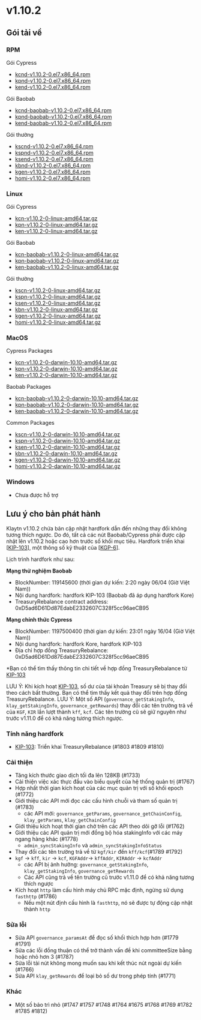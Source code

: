# v1.10.2

## Gói tải về <a id="package-downloads"></a>

### RPM <a id="rpm"></a>

Gói Cypress
- [kcnd-v1.10.2-0.el7.x86_64.rpm](https://packages.klaytn.net/klaytn/v1.10.2/kcnd-v1.10.2-0.el7.x86_64.rpm)
- [kpnd-v1.10.2-0.el7.x86_64.rpm](https://packages.klaytn.net/klaytn/v1.10.2/kpnd-v1.10.2-0.el7.x86_64.rpm)
- [kend-v1.10.2-0.el7.x86_64.rpm](https://packages.klaytn.net/klaytn/v1.10.2/kend-v1.10.2-0.el7.x86_64.rpm)

Gói Baobab
- [kcnd-baobab-v1.10.2-0.el7.x86_64.rpm](https://packages.klaytn.net/klaytn/v1.10.2/kcnd-baobab-v1.10.2-0.el7.x86_64.rpm)
- [kpnd-baobab-v1.10.2-0.el7.x86_64.rpm](https://packages.klaytn.net/klaytn/v1.10.2/kpnd-baobab-v1.10.2-0.el7.x86_64.rpm)
- [kend-baobab-v1.10.2-0.el7.x86_64.rpm](https://packages.klaytn.net/klaytn/v1.10.2/kend-baobab-v1.10.2-0.el7.x86_64.rpm)

Gói thường
- [kscnd-v1.10.2-0.el7.x86_64.rpm](https://packages.klaytn.net/klaytn/v1.10.2/kscnd-v1.10.2-0.el7.x86_64.rpm)
- [kspnd-v1.10.2-0.el7.x86_64.rpm](https://packages.klaytn.net/klaytn/v1.10.2/kspnd-v1.10.2-0.el7.x86_64.rpm)
- [ksend-v1.10.2-0.el7.x86_64.rpm](https://packages.klaytn.net/klaytn/v1.10.2/ksend-v1.10.2-0.el7.x86_64.rpm)
- [kbnd-v1.10.2-0.el7.x86_64.rpm](https://packages.klaytn.net/klaytn/v1.10.2/kbnd-v1.10.2-0.el7.x86_64.rpm)
- [kgen-v1.10.2-0.el7.x86_64.rpm](https://packages.klaytn.net/klaytn/v1.10.2/kgen-v1.10.2-0.el7.x86_64.rpm)
- [homi-v1.10.2-0.el7.x86_64.rpm](https://packages.klaytn.net/klaytn/v1.10.2/homi-v1.10.2-0.el7.x86_64.rpm)

### Linux <a id="linux"></a>

Gói Cypress
- [kcn-v1.10.2-0-linux-amd64.tar.gz](https://packages.klaytn.net/klaytn/v1.10.2/kcn-v1.10.2-0-linux-amd64.tar.gz)
- [kpn-v1.10.2-0-linux-amd64.tar.gz](https://packages.klaytn.net/klaytn/v1.10.2/kpn-v1.10.2-0-linux-amd64.tar.gz)
- [ken-v1.10.2-0-linux-amd64.tar.gz](https://packages.klaytn.net/klaytn/v1.10.2/ken-v1.10.2-0-linux-amd64.tar.gz)

Gói Baobab
- [kcn-baobab-v1.10.2-0-linux-amd64.tar.gz](https://packages.klaytn.net/klaytn/v1.10.2/kcn-baobab-v1.10.2-0-linux-amd64.tar.gz)
- [kpn-baobab-v1.10.2-0-linux-amd64.tar.gz](https://packages.klaytn.net/klaytn/v1.10.2/kpn-baobab-v1.10.2-0-linux-amd64.tar.gz)
- [ken-baobab-v1.10.2-0-linux-amd64.tar.gz](https://packages.klaytn.net/klaytn/v1.10.2/ken-baobab-v1.10.2-0-linux-amd64.tar.gz)

Gói thường
- [kscn-v1.10.2-0-linux-amd64.tar.gz](https://packages.klaytn.net/klaytn/v1.10.2/kscn-v1.10.2-0-linux-amd64.tar.gz)
- [kspn-v1.10.2-0-linux-amd64.tar.gz](https://packages.klaytn.net/klaytn/v1.10.2/kspn-v1.10.2-0-linux-amd64.tar.gz)
- [ksen-v1.10.2-0-linux-amd64.tar.gz](https://packages.klaytn.net/klaytn/v1.10.2/ksen-v1.10.2-0-linux-amd64.tar.gz)
- [kbn-v1.10.2-0-linux-amd64.tar.gz](https://packages.klaytn.net/klaytn/v1.10.2/kbn-v1.10.2-0-linux-amd64.tar.gz)
- [kgen-v1.10.2-0-linux-amd64.tar.gz](https://packages.klaytn.net/klaytn/v1.10.2/kgen-v1.10.2-0-linux-amd64.tar.gz)
- [homi-v1.10.2-0-linux-amd64.tar.gz](https://packages.klaytn.net/klaytn/v1.10.2/homi-v1.10.2-0-linux-amd64.tar.gz)


### MacOS <a id="macos"></a>

Cypress Packages
- [kcn-v1.10.2-0-darwin-10.10-amd64.tar.gz](https://packages.klaytn.net/klaytn/v1.10.2/kcn-v1.10.2-0-darwin-10.10-amd64.tar.gz)
- [kpn-v1.10.2-0-darwin-10.10-amd64.tar.gz](https://packages.klaytn.net/klaytn/v1.10.2/kpn-v1.10.2-0-darwin-10.10-amd64.tar.gz)
- [ken-v1.10.2-0-darwin-10.10-amd64.tar.gz](https://packages.klaytn.net/klaytn/v1.10.2/ken-v1.10.2-0-darwin-10.10-amd64.tar.gz)

Baobab Packages
- [kcn-baobab-v1.10.2-0-darwin-10.10-amd64.tar.gz](https://packages.klaytn.net/klaytn/v1.10.2/kcn-baobab-v1.10.2-0-darwin-10.10-amd64.tar.gz)
- [kpn-baobab-v1.10.2-0-darwin-10.10-amd64.tar.gz](https://packages.klaytn.net/klaytn/v1.10.2/kpn-baobab-v1.10.2-0-darwin-10.10-amd64.tar.gz)
- [ken-baobab-v1.10.2-0-darwin-10.10-amd64.tar.gz](https://packages.klaytn.net/klaytn/v1.10.2/ken-baobab-v1.10.2-0-darwin-10.10-amd64.tar.gz)

Common Packages
- [kscn-v1.10.2-0-darwin-10.10-amd64.tar.gz](https://packages.klaytn.net/klaytn/v1.10.2/kscn-v1.10.2-0-darwin-10.10-amd64.tar.gz)
- [kspn-v1.10.2-0-darwin-10.10-amd64.tar.gz](https://packages.klaytn.net/klaytn/v1.10.2/kspn-v1.10.2-0-darwin-10.10-amd64.tar.gz)
- [ksen-v1.10.2-0-darwin-10.10-amd64.tar.gz](https://packages.klaytn.net/klaytn/v1.10.2/ksen-v1.10.2-0-darwin-10.10-amd64.tar.gz)
- [kbn-v1.10.2-0-darwin-10.10-amd64.tar.gz](https://packages.klaytn.net/klaytn/v1.10.2/kbn-v1.10.2-0-darwin-10.10-amd64.tar.gz)
- [kgen-v1.10.2-0-darwin-10.10-amd64.tar.gz](https://packages.klaytn.net/klaytn/v1.10.2/kgen-v1.10.2-0-darwin-10.10-amd64.tar.gz)
- [homi-v1.10.2-0-darwin-10.10-amd64.tar.gz](https://packages.klaytn.net/klaytn/v1.10.2/homi-v1.10.2-0-darwin-10.10-amd64.tar.gz)

### Windows <a id="windows"></a>

- Chưa được hỗ trợ


## Lưu ý cho bản phát hành <a id="release-notes"></a>

Klaytn v1.10.2 chứa bản cập nhật hardfork dẫn đến những thay đổi không tương thích ngược. Do đó, tất cả các nút Baobab/Cypress phải được cập nhật lên v1.10.2 hoặc cao hơn trước số khối mục tiêu. Hardfork triển khai [[KIP-103](https://kips.klaytn.foundation/KIPs/kip-103)], một thông số kỹ thuật của [[KGP-6](https://govforum.klaytn.foundation/t/kgp-6-proposal-to-establish-a-sustainable-and-verifiable-klay-token-economy/157)].

Lịch trình hardfork như sau:

**Mạng thử nghiệm Baobab**
- BlockNumber: 119145600 (thời gian dự kiến: 2:20 ngày 06/04 (Giờ Việt Nam))
- Nội dung hardfork: hardfork KIP-103 (Baobab đã áp dụng hardfork Kore)
- TreasuryRebalance contract address: 0xD5ad6D61Dd87EdabE2332607C328f5cc96aeCB95

**Mạng chính thức Cypress**
- BlockNumber: 1197500400 (thời gian dự kiến: 23:01 ngày 16/04 (Giờ Việt Nam))
- Nội dung hardfork: hardfork Kore, hardfork KIP-103
- Địa chỉ hợp đồng TreasuryRebalance: 0xD5ad6D61Dd87EdabE2332607C328f5cc96aeCB95

*Bạn có thể tìm thấy thông tin chi tiết về hợp đồng TreasuryRebalance từ [KIP-103](https://kips.klaytn.foundation/KIPs/kip-103)

LƯU Ý: Khi kích hoạt [KIP-103](https://github.com/klaytn/kips/pull/104), số dư của tài khoản Treasury sẽ bị thay đổi theo cách bất thường. Bạn có thể tìm thấy kết quả thay đổi trên hợp đồng TreasuryRebalance. LƯU Ý: Một số API (`governance_getStakingInfo`, `klay_getStakingInfo`, `governance_getRewards`) thay đổi các tên trường trả về của `KGF`, `KIR` lần lượt thành `kff`, `kcf`. Các tên trường cũ sẽ giữ nguyên như trước v1.11.0 để có khả năng tương thích ngược.


### Tính năng hardfork
- [KIP-103](https://kips.klaytn.foundation/KIPs/kip-103): Triển khai TreasuryRebalance (#1803 #1809 #1810)


### Cải thiện
- Tăng kích thước giao dịch tối đa lên 128KB (#1733)
- Cải thiện việc xác thực đầu vào biểu quyết của hệ thống quản trị (#1767)
- Hợp nhất thời gian kích hoạt của các mục quản trị với số khối epoch (#1772)
- Giới thiệu các API mới đọc các cấu hình chuỗi và tham số quản trị (#1783)
    - các API mới: `governance_getParams`, `governance_getChainConfig`, `klay_getParams`, `klay_getChainConfig`
- Giới thiệu kích hoạt thời gian chờ trên các API theo dõi gỡ lỗi (#1762)
- Giới thiệu các API quản trị mới đồng bộ hóa stakingInfo với các máy ngang hàng khác (#1778)
    - `admin_syncStakingInfo` và `admin_syncStakingInfoStatus`
- Thay đổi các tên trường trả về từ `kgf/kir` đến `kff/kcf`(#1789 #1792)
- `kgf` -> `kff`, `kir` -> `kcf`, `KGFAddr`-> `kffAddr`, `KIRAddr` -> `kcfAddr`
    - các API bị ảnh hưởng: `governance_getStakingInfo`, `klay_getStakingInfo`, `governance_getRewards`
    - Các API cũng trả về tên trường cũ trước v1.11.0 để có khả năng tương thích ngược
- Kích hoạt `http` làm cấu hình máy chủ RPC mặc định, ngừng sử dụng `fasthttp` (#1786)
    - Nếu một nút định cấu hình là `fasthttp`, nó sẽ được tự động cập nhật thành `http`


### Sửa lỗi
- Sửa API `governance_paramsAt` để đọc số khối thích hợp hơn (#1779 #1791)
- Sửa các lỗi đồng thuận có thể trở thành vấn đề khi committeeSize bằng hoặc nhỏ hơn 3 (#1787)
- Sửa lỗi tải nút không mong muốn sau khi kết thúc nút ngoài dự kiến (#1766)
- Sửa API `klay_getRewards` để loại bỏ số dư trong phép tính (#1771)


### Khác
- Một số bảo trì nhỏ (#1747 #1757 #1748 #1764 #1675 #1768 #1769 #1782 #1785 #1812)
